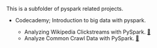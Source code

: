 This is a subfolder of pyspark related projects.

- Codecademy; Introduction to big data with pyspark.

  - Analyzing Wikipedia Clickstreams with PySpark. [:link:](https://github.com/AJarman/ds-portfolio/blob/main/pyspark/wikipedia.ipynb)
  - Analyze Common Crawl Data with PySpark. [:link:](https://github.com/AJarman/ds-portfolio/blob/main/pyspark/common-crawl.ipynb)
